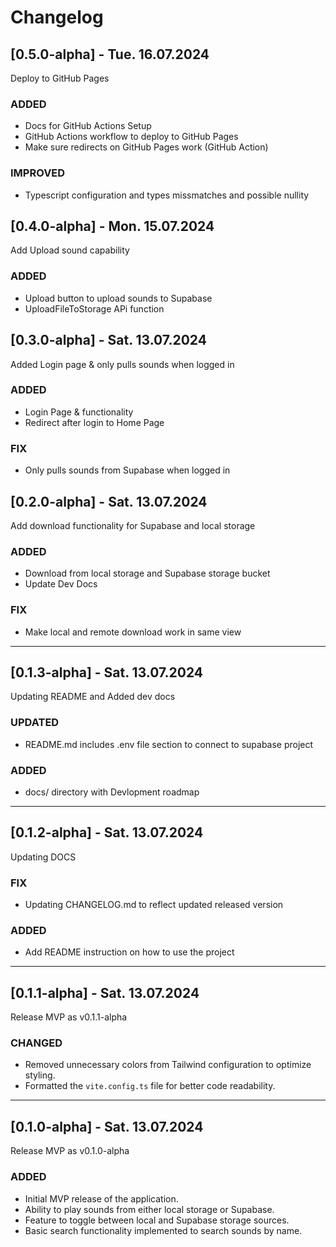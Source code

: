 # Changelog

## [0.5.0-alpha] - Tue. 16.07.2024

Deploy to GitHub Pages

### ADDED
- Docs for GitHub Actions Setup
- GitHub Actions workflow to deploy to GitHub Pages
- Make sure redirects on GitHub Pages work (GitHub Action)

### IMPROVED
- Typescript configuration and types missmatches and possible nullity

## [0.4.0-alpha] - Mon. 15.07.2024

Add Upload sound capability

### ADDED
- Upload button to upload sounds to Supabase
- UploadFileToStorage APi function

## [0.3.0-alpha] - Sat. 13.07.2024

Added Login page & only pulls sounds when logged in

### ADDED
- Login Page & functionality
- Redirect after login to Home Page

### FIX
- Only pulls sounds from Supabase when logged in


## [0.2.0-alpha] - Sat. 13.07.2024

Add download functionality for Supabase and local storage

### ADDED
- Download from local storage and Supabase storage bucket
- Update Dev Docs

### FIX
- Make local and remote download work in same view

---

## [0.1.3-alpha] - Sat. 13.07.2024

Updating README and Added dev docs

### UPDATED
- README.md includes .env file section to connect to supabase project

### ADDED
- docs/ directory with Devlopment roadmap

---

## [0.1.2-alpha] - Sat. 13.07.2024

Updating DOCS

### FIX
- Updating CHANGELOG.md to reflect updated released version

### ADDED
- Add README instruction on how to use the project

---

## [0.1.1-alpha] - Sat. 13.07.2024

Release MVP as v0.1.1-alpha

### CHANGED
- Removed unnecessary colors from Tailwind configuration to optimize styling.
- Formatted the `vite.config.ts` file for better code readability.

---

## [0.1.0-alpha] - Sat. 13.07.2024

Release MVP as v0.1.0-alpha

### ADDED
- Initial MVP release of the application.
- Ability to play sounds from either local storage or Supabase.
- Feature to toggle between local and Supabase storage sources.
- Basic search functionality implemented to search sounds by name.